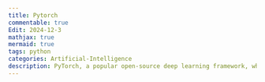 ```yaml
---
title: Pytorch
commentable: true
Edit: 2024-12-3
mathjax: true
mermaid: true
tags: python
categories: Artificial-Intelligence
description: PyTorch, a popular open-source deep learning framework, which has flexible tensor computation and is widely used in many artificial intelligence fields.
---
```

